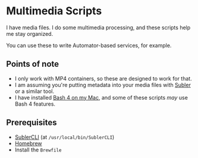 # Multimedia Scripts

I have media files. I do some multimedia processing, and these scripts help me stay organized.

You can use these to write Automator-based services, for example.

## Points of note

* I only work with MP4 containers, so these are designed to work for that.
* I am assuming you're putting metadata into your media files with [Subler](https://subler.org) or a similar tool.
* I have installed [Bash 4 on my Mac](https://github.com/skyzyx/bash-mac), and some of these scripts _may_ use Bash 4 features.

## Prerequisites

* [SublerCLI](https://bitbucket.org/galad87/sublercli) (at `/usr/local/bin/SublerCLI`)
* [Homebrew](https://brew.sh)
* Install the `Brewfile`
